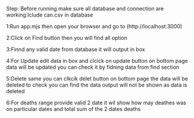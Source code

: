 Step:
Before running make sure all database and connection are working.Iclude can.csv in database 

1:Run app.mjs then open your browser and go to (http://localhost:3000)

2:Click on Find button then you will find all option 

3:Finnd any valid date from database it will output in box 

4:For Update edit data in box and clcick on update button on bottom page data will be updated you can check it by fidning data from find section 

5:Delete same you can clkcik delet button on bottom page the data will be deleted to check you can find the data output will not be shown as data is deleted

6:For deaths range provide valid 2 date it wil show how may deathes was on particular dates and total sum of the 2 dates deaths 

